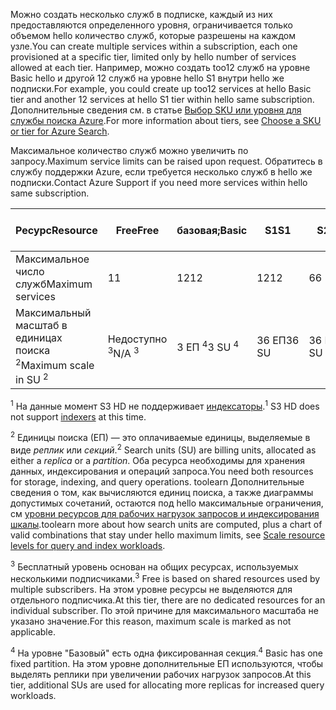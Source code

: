 <span data-ttu-id="83ec1-101">Можно создать несколько служб в подписке, каждый из них предоставляются определенного уровня, ограничивается только объемом hello количество служб, которые разрешены на каждом узле.</span><span class="sxs-lookup"><span data-stu-id="83ec1-101">You can create multiple services within a subscription, each one provisioned at a specific tier, limited only by hello number of services allowed at each tier.</span></span> <span data-ttu-id="83ec1-102">Например, можно создать too12 служб на уровне Basic hello и другой 12 служб на уровне hello S1 внутри hello же подписки.</span><span class="sxs-lookup"><span data-stu-id="83ec1-102">For example, you could create up too12 services at hello Basic tier and another 12 services at hello S1 tier within hello same subscription.</span></span> <span data-ttu-id="83ec1-103">Дополнительные сведения см. в статье [Выбор SKU или уровня для службы поиска Azure](../articles/search/search-sku-tier.md).</span><span class="sxs-lookup"><span data-stu-id="83ec1-103">For more information about tiers, see [Choose a SKU or tier for Azure Search](../articles/search/search-sku-tier.md).</span></span>

<span data-ttu-id="83ec1-104">Максимальное количество служб можно увеличить по запросу.</span><span class="sxs-lookup"><span data-stu-id="83ec1-104">Maximum service limits can be raised upon request.</span></span> <span data-ttu-id="83ec1-105">Обратитесь в службу поддержки Azure, если требуется несколько служб в hello же подписки.</span><span class="sxs-lookup"><span data-stu-id="83ec1-105">Contact Azure Support if you need more services within hello same subscription.</span></span>

| <span data-ttu-id="83ec1-106">Ресурс</span><span class="sxs-lookup"><span data-stu-id="83ec1-106">Resource</span></span> | <span data-ttu-id="83ec1-107">Free</span><span class="sxs-lookup"><span data-stu-id="83ec1-107">Free</span></span> | <span data-ttu-id="83ec1-108">базовая;</span><span class="sxs-lookup"><span data-stu-id="83ec1-108">Basic</span></span> | <span data-ttu-id="83ec1-109">S1</span><span class="sxs-lookup"><span data-stu-id="83ec1-109">S1</span></span> | <span data-ttu-id="83ec1-110">S2</span><span class="sxs-lookup"><span data-stu-id="83ec1-110">S2</span></span> | <span data-ttu-id="83ec1-111">S3</span><span class="sxs-lookup"><span data-stu-id="83ec1-111">S3</span></span> | <span data-ttu-id="83ec1-112">S3 HD <sup>1</sup></span><span class="sxs-lookup"><span data-stu-id="83ec1-112">S3 HD <sup>1</sup></span></span> |
| --- | --- | --- | --- | --- | --- | --- |
| <span data-ttu-id="83ec1-113">Максимальное число служб</span><span class="sxs-lookup"><span data-stu-id="83ec1-113">Maximum services</span></span> |<span data-ttu-id="83ec1-114">1</span><span class="sxs-lookup"><span data-stu-id="83ec1-114">1</span></span> |<span data-ttu-id="83ec1-115">12</span><span class="sxs-lookup"><span data-stu-id="83ec1-115">12</span></span> |<span data-ttu-id="83ec1-116">12</span><span class="sxs-lookup"><span data-stu-id="83ec1-116">12</span></span> |<span data-ttu-id="83ec1-117">6</span><span class="sxs-lookup"><span data-stu-id="83ec1-117">6</span></span> |<span data-ttu-id="83ec1-118">6</span><span class="sxs-lookup"><span data-stu-id="83ec1-118">6</span></span> |<span data-ttu-id="83ec1-119">6</span><span class="sxs-lookup"><span data-stu-id="83ec1-119">6</span></span> |
| <span data-ttu-id="83ec1-120">Максимальный масштаб в единицах поиска <sup>2</sup></span><span class="sxs-lookup"><span data-stu-id="83ec1-120">Maximum scale in SU <sup>2</sup></span></span> |<span data-ttu-id="83ec1-121">Недоступно <sup>3</sup></span><span class="sxs-lookup"><span data-stu-id="83ec1-121">N/A <sup>3</sup></span></span> |<span data-ttu-id="83ec1-122">3 ЕП <sup>4</sup></span><span class="sxs-lookup"><span data-stu-id="83ec1-122">3 SU <sup>4</sup></span></span> |<span data-ttu-id="83ec1-123">36 ЕП</span><span class="sxs-lookup"><span data-stu-id="83ec1-123">36 SU</span></span> |<span data-ttu-id="83ec1-124">36 ЕП</span><span class="sxs-lookup"><span data-stu-id="83ec1-124">36 SU</span></span> |<span data-ttu-id="83ec1-125">36 ЕП</span><span class="sxs-lookup"><span data-stu-id="83ec1-125">36 SU</span></span> |<span data-ttu-id="83ec1-126">36 ЕП</span><span class="sxs-lookup"><span data-stu-id="83ec1-126">36 SU</span></span> |

<span data-ttu-id="83ec1-127"><sup>1</sup> На данные момент S3 HD не поддерживает [индексаторы](../articles/search/search-indexer-overview.md).</span><span class="sxs-lookup"><span data-stu-id="83ec1-127"><sup>1</sup> S3 HD does not support [indexers](../articles/search/search-indexer-overview.md) at this time.</span></span> 

<span data-ttu-id="83ec1-128"><sup>2</sup> Единицы поиска (ЕП) — это оплачиваемые единицы, выделяемые в виде *реплик* или *секций*.</span><span class="sxs-lookup"><span data-stu-id="83ec1-128"><sup>2</sup> Search units (SU) are billing units, allocated as either a *replica* or a *partition*.</span></span> <span data-ttu-id="83ec1-129">Оба ресурса необходимы для хранения данных, индексирования и операций запроса.</span><span class="sxs-lookup"><span data-stu-id="83ec1-129">You need both resources for storage, indexing, and query operations.</span></span> <span data-ttu-id="83ec1-130">toolearn Дополнительные сведения о том, как вычисляются единиц поиска, а также диаграммы допустимых сочетаний, остаются под hello максимальные ограничения, см [уровни ресурсов для рабочих нагрузок запросов и индексирования шкалы](../articles/search/search-capacity-planning.md).</span><span class="sxs-lookup"><span data-stu-id="83ec1-130">toolearn more about how search units are computed, plus a chart of valid combinations that stay under hello maximum limits, see [Scale resource levels for query and index workloads](../articles/search/search-capacity-planning.md).</span></span> 

<span data-ttu-id="83ec1-131"><sup>3</sup> Бесплатный уровень основан на общих ресурсах, используемых несколькими подписчиками.</span><span class="sxs-lookup"><span data-stu-id="83ec1-131"><sup>3</sup> Free is based on shared resources used by multiple subscribers.</span></span> <span data-ttu-id="83ec1-132">На этом уровне ресурсы не выделяются для отдельного подписчика.</span><span class="sxs-lookup"><span data-stu-id="83ec1-132">At this tier, there are no dedicated resources for an individual subscriber.</span></span> <span data-ttu-id="83ec1-133">По этой причине для максимального масштаба не указано значение.</span><span class="sxs-lookup"><span data-stu-id="83ec1-133">For this reason, maximum scale is marked as not applicable.</span></span>

<span data-ttu-id="83ec1-134"><sup>4</sup> На уровне "Базовый" есть одна фиксированная секция.</span><span class="sxs-lookup"><span data-stu-id="83ec1-134"><sup>4</sup> Basic has one fixed partition.</span></span> <span data-ttu-id="83ec1-135">На этом уровне дополнительные ЕП используются, чтобы выделять реплики при увеличении рабочих нагрузок запросов.</span><span class="sxs-lookup"><span data-stu-id="83ec1-135">At this tier, additional SUs are used for allocating more replicas for increased query workloads.</span></span>

